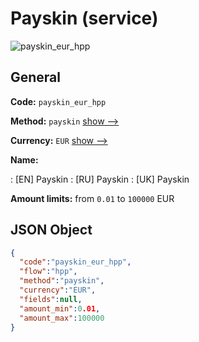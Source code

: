 
# Payskin (service) 
![payskin_eur_hpp](https://static.openfintech.io/payment_methods/payskin_eur_hpp/logo.svg?w=400&c=v0.59.26#w200)  

## General 
 
**Code:** `payskin_eur_hpp` 
 
**Method:** `payskin` 
 [show -->](/payment-methods/payskin/) 
 
**Currency:** `EUR` [show -->](/currencies/EUR/) 
 
**Name:** 
 
:	[EN] Payskin 
:	[RU] Payskin 
:	[UK] Payskin 
 
**Amount limits:** from `0.01` to `100000` EUR 

## JSON Object 

```json
{
  "code":"payskin_eur_hpp",
  "flow":"hpp",
  "method":"payskin",
  "currency":"EUR",
  "fields":null,
  "amount_min":0.01,
  "amount_max":100000
}
```  
